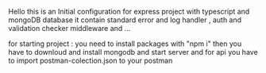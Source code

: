 Hello
this is an Initial configuration for express project with typescript and mongoDB database 
it contain standard error and log handler , auth and validation checker middleware and ...

for starting project :
you need to install packages with "npm i" 
then you have to downloud and install mongodb and start server
and for api you have to import postman-colection.json to your postman
